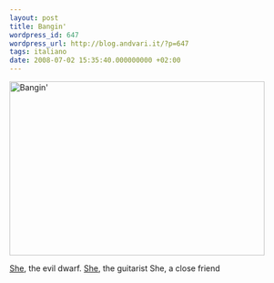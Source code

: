 ```yaml
---
layout: post
title: Bangin'
wordpress_id: 647
wordpress_url: http://blog.andvari.it/?p=647
tags: italiano
date: 2008-07-02 15:35:40.000000000 +02:00
---
```

<a title="Bangin' by Heliøs, on Flickr" href="http://www.flickr.com/photos/helios89/2631160648/"><img class="centered" src="http://farm4.static.flickr.com/3139/2631160648_326229cf3a.jpg" alt="Bangin'" width="448" height="305" /></a>

<a href="http://www.flickr.com/photos/helios89/2094055234/in/set-72157603214519284">She</a>, the evil dwarf.
<a href="http://www.flickr.com/photos/helios89/2094055234/in/set-72157603214519284">She</a>, the guitarist
She, a close friend
